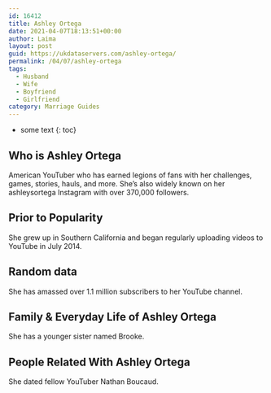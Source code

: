 ```yaml
---
id: 16412
title: Ashley Ortega
date: 2021-04-07T18:13:51+00:00
author: Laima
layout: post
guid: https://ukdataservers.com/ashley-ortega/
permalink: /04/07/ashley-ortega
tags:
  - Husband
  - Wife
  - Boyfriend
  - Girlfriend
category: Marriage Guides
---
```


* some text
{: toc}


## Who is Ashley Ortega
                  
                  
                  
American YouTuber who has earned legions of fans with her challenges, games, stories, hauls, and more. She&#8217;s also widely known on her ashleysortega Instagram with over 370,000 followers.
                  
              
            
              
            
                
                
                
## Prior to Popularity
                  
                  
                  
She grew up in Southern California and began regularly uploading videos to YouTube in July 2014.
                  
              
            
              
            
                
                
                
## Random data
                  
                  
                  
She has amassed over 1.1 million subscribers to her YouTube channel.
                  
              
            
              
            
                
                
                
## Family & Everyday Life of Ashley Ortega
                  
                  
                  
She has a younger sister named Brooke. 
                  
              
            
              
            
                
                
                
## People Related With Ashley Ortega
                  
                  
                  
She dated fellow YouTuber Nathan Boucaud. 
                  
              
            
              
            
                
              
            
              
              
            
            
              
            
          
          
          